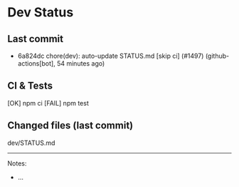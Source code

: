 # Dev Status

## Last commit
- 6a824dc chore(dev): auto-update STATUS.md [skip ci] (#1497) (github-actions[bot], 54 minutes ago)
## CI & Tests
[OK] npm ci
[FAIL] npm test

## Changed files (last commit)
dev/STATUS.md

---
Notes:
- ...
